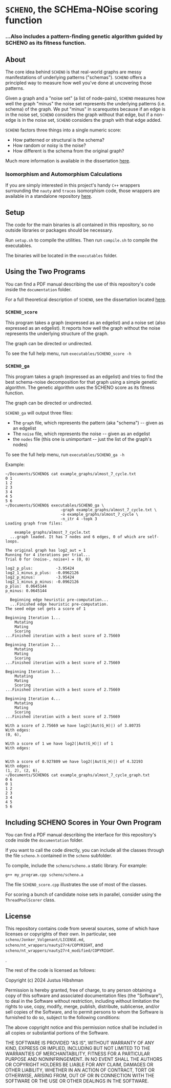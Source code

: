 # `SCHENO`, the SCHEma-NOise scoring function

### ...Also includes a pattern-finding genetic algorithm guided by SCHENO as its fitness function.

## About

The core idea behind `SCHENO` is that real-world graphs are messy manifestations of underlying patterns ("schemas"). `SCHENO` offers a principled way to measure how well you've done at uncovering those patterns.

Given a graph and a "noise set" (a list of node-pairs), `SCHENO` measures how well the graph "minus" the noise set represents the underlying patterns (i.e. schema) of the graph. We put "minus" in scarequotes because if an edge is in the noise set, `SCHENO` considers the graph without that edge, but if a non-edge is in the noise set, `SCHENO` considers the graph with that edge added.

`SCHENO` factors three things into a single numeric score:

- How patterned or structural is the schema?
- How random or noisy is the noise?
- How different is the schema from the original graph?

Much more information is available in the dissertation [here](https://www.proquest.com/docview/2916028057).

### Isomorphism and Automorphism Calculations

If you are simply interested in this project's handy `C++` wrappers surrounding the `nauty` and `traces` isomorphism code, those wrappers are available in a standalone repository [here](https://github.com/schemanoise/Nauty_and_Traces).

## Setup

The code for the main binaries is all contained in this repository, so no outside libraries or packages should be necessary.

Run `setup.sh` to compile the utilities. Then run `compile.sh` to compile the executables.

The binaries will be located in the `executables` folder.

## Using the Two Programs

You can find a PDF manual describing the use of this repository's code inside the `documentation` folder.

For a full theoretical description of `SCHENO`, see the dissertation located [here](https://www.proquest.com/docview/2916028057).

### `SCHENO_score`

This program takes a graph (expressed as an edgelist) and a noise set (also expressed as an edgelist). It reports how well the graph without the noise represents the underlying structure of the graph.

The graph can be directed or undirected.

To see the full help menu, run `executables/SCHENO_score -h`


### `SCHENO_ga`

This program takes a graph (expressed as an edgelist) and tries to find the best schema-noise decomposition for that graph using a simple genetic algorithm. The genetic algorithm uses the SCHENO score as its fitness function.

The graph can be directed or undirected.

`SCHENO_ga` will output three files:

- The `graph` file, which represents the pattern (aka "schema") -- given as an edgelist
- The `noise` file, which represents the noise -- given as an edgelist
- the `nodes` file (this one is unimportant -- just the list of the graph's nodes)

To see the full help menu, run `executables/SCHENO_ga -h`

Example:

```
~/Documents/SCHENO$ cat example_graphs/almost_7_cycle.txt
0 1
1 2
2 3
3 4
4 5
5 6
~/Documents/SCHENO$ executables/SCHENO_ga \
                        -graph example_graphs/almost_7_cycle.txt \
                        -o example_graphs/almost_7_cycle \
                        -n_itr 4 -topk 3
Loading graph from files:
    
    example_graphs/almost_7_cycle.txt
  ...graph loaded. It has 7 nodes and 6 edges, 0 of which are self-loops.

The original graph has log2_aut = 1
Running for 4 iterations per trial...
Trial 0 for (noise-, noise+) = (0, 0)

log2_p_plus:          -3.95424
log2_1_minus_p_plus:  -0.0962126
log2_p_minus:         -3.95424
log2_1_minus_p_minus: -0.0962126
p_plus:  0.0645144
p_minus: 0.0645144

  Beginning edge heuristic pre-computation...
  ...Finished edge heuristic pre-computation.
The seed edge set gets a score of 1

Beginning Iteration 1...
	Mutating
	Mating
	Scoring
...Finished iteration with a best score of 2.75669

Beginning Iteration 2...
	Mutating
	Mating
	Scoring
...Finished iteration with a best score of 2.75669

Beginning Iteration 3...
	Mutating
	Mating
	Scoring
...Finished iteration with a best score of 2.75669

Beginning Iteration 4...
	Mutating
	Mating
	Scoring
...Finished iteration with a best score of 2.75669

With a score of 2.75669 we have log2(|Aut(G_H)|) of 3.80735
With edges: 
(0, 6), 

With a score of 1 we have log2(|Aut(G_H)|) of 1
With edges: 


With a score of 0.927809 we have log2(|Aut(G_H)|) of 4.32193
With edges: 
(1, 2), (2, 6),
~/Documents/SCHENO$ cat example_graphs/almost_7_cycle_graph.txt
0 6
0 1
1 2
2 3
3 4
4 5
5 6
```


## Including SCHENO Scores in Your Own Program

You can find a PDF manual describing the interface for this repository's code inside the `documentation` folder.

If you want to call the code directly, you can include all the classes through the file `scheno.h` contained in the `scheno` subfolder.

To compile, include the `scheno/scheno.a` static library. For example:

```
g++ my_program.cpp scheno/scheno.a
```

The file `SCHENO_score.cpp` illustrates the use of most of the classes.

For scoring a bunch of candidate noise sets in parallel, consider using the `ThreadPoolScorer` class.

## License

This repository contains code from several sources, some of which have licenses or copyrights of their own. In particular, see `scheno/Jonker_Volgenant/LICENSE.md`, `scheno/nt_wrappers/nauty27r4/COPYRIGHT`, and `scheno/nt_wrappers/nauty27r4_modified/COPYRIGHT`.

.

The rest of the code is licensed as follows:

Copyright (c) 2024 Justus Hibshman

Permission is hereby granted, free of charge, to any person obtaining a copy
of this software and associated documentation files (the "Software"), to deal
in the Software without restriction, including without limitation the rights
to use, copy, modify, merge, publish, distribute, sublicense, and/or sell
copies of the Software, and to permit persons to whom the Software is
furnished to do so, subject to the following conditions:

The above copyright notice and this permission notice shall be included in all
copies or substantial portions of the Software.

THE SOFTWARE IS PROVIDED "AS IS", WITHOUT WARRANTY OF ANY KIND, EXPRESS OR
IMPLIED, INCLUDING BUT NOT LIMITED TO THE WARRANTIES OF MERCHANTABILITY,
FITNESS FOR A PARTICULAR PURPOSE AND NONINFRINGEMENT. IN NO EVENT SHALL THE
AUTHORS OR COPYRIGHT HOLDERS BE LIABLE FOR ANY CLAIM, DAMAGES OR OTHER
LIABILITY, WHETHER IN AN ACTION OF CONTRACT, TORT OR OTHERWISE, ARISING FROM,
OUT OF OR IN CONNECTION WITH THE SOFTWARE OR THE USE OR OTHER DEALINGS IN THE
SOFTWARE.
